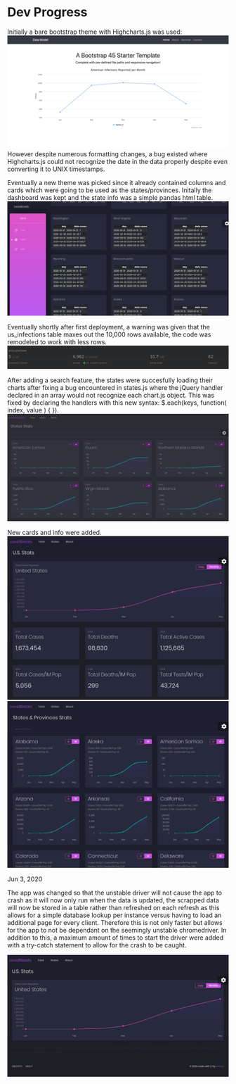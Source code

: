 # Dev Progress

Initially a bare bootstrap theme with Highcharts.js was used:
![0](0.png)
However despite numerous formatting changes, a bug existed where Highcharts.js could not recognize the date in the data properly despite even converting it to UNIX timestamps.


Eventually a new theme was picked since it already contained columns and cards which were going to be used as the states/provinces. Initally the dashboard was kept and the state info was a simple pandas html table.
![1](1.png)

Eventually shortly after first deployment, a warning was given that the us_infections table maxes out the 10,000 rows available, the code was remodeled to work with less rows.
![1](dbmigrate.png)


After adding a search feature, the states were succesfully loading their charts after fixing a bug encountered in states.js where the jQuery handler declared in an array would not recognize each chart.js object. This was fixed by declaring the handlers with this new syntax:  $.each(keys, function( index, value ) {  }).
 ![1](3.png)

 New cards and info were added.
  ![1](4.png)
  ![1](44.png)



Jun 3, 2020

The app was changed so that the unstable driver will not cause the app to crash as it will now only run when the data is updated, the scrapped data will now be stored in a table rather than refreshed on each refresh as this allows for a simple database lookup per instance versus having to load an additional page for every client. Therefore this is not only faster but allows for the app to not be dependant on the seemingly unstable chromedriver. In addition to this, a maximum amount of times to start the driver were added with a try-catch statement to allow for the crash to be caught.

  ![1](5.png)